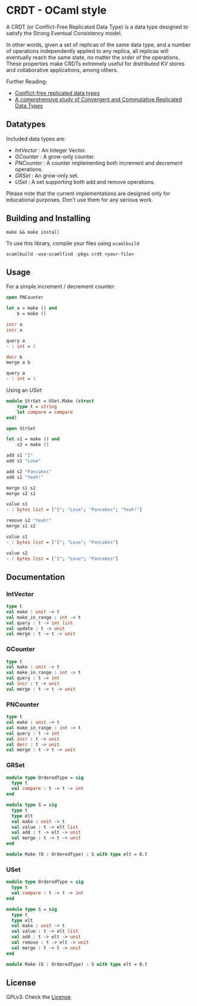 # CRDT - OCaml style

A CRDT (or Conflict-Free Replicated Data Type) is a data type designed to satisfy the Strong Eventual Consistency model.

In other words, given a set of replicas of the same data type, and a number of operations independently applied to any replica, all replicas will eventually reach the same state, no matter the order of the operations. These properties make CRDTs extremely useful for distributed KV stores and collaborative applications, among others.

Further Reading:

- [Conflict-free replicated data types](http://dl.acm.org/citation.cfm?id=2050642)
- [A comprehensive study of Convergent and Commutative Replicated Data Types](https://hal.inria.fr/inria-00555588)
	
## Datatypes

Included data types are:

- _IntVector_ : An Integer Vector.
- _GCounter_ : A grow-only counter.
- _PNCounter_ : A counter implementing both increment and decrement operations.
- _GRSet_ : An grow-only set.
- _USet_ : A set supporting both add and remove operations.

Please note that the current implementations are designed only for educational purposes. Don't use them for any serious work.

## Building and Installing

```
make && make install
```

To use this library, compile your files using `ocamlbuild`

```
ocamlbuild -use-ocamlfind -pkgs crdt <your-file>
```

## Usage

For a simple increment / decrement counter:

```ocaml
open PNCounter

let a = make () and
	b = make ()

incr a
incr a

query a
- : int = 2

decr b
merge a b

query a
- : int = 1
```

Using an _USet_:

```ocaml
module StrSet = USet.Make (struct
	type t = string
	let compare = compare
end)

open StrSet

let s1 = make () and
    s2 = make ()

add s1 "I"
add s1 "Love"

add s2 "Pancakes"
add s1 "Yeah!"

merge s1 s2
merge s2 s1

value s1
- : bytes list = ["I"; "Love"; "Pancakes"; "Yeah!"]

remove s2 "Yeah!"
merge s1 s2

value s1
- : bytes list = ["I"; "Love"; "Pancakes"]

value s2
- : bytes list = ["I"; "Love"; "Pancakes"]
```

## Documentation

### IntVector

```ocaml
type t
val make : unit -> t
val make_in_range : int -> t
val query : t -> int list
val update : t -> unit
val merge : t -> t -> unit
```

### GCounter

```ocaml
type t
val make : unit -> t
val make_in_range : int -> t
val query : t -> int
val incr : t -> unit
val merge : t -> t -> unit
```

### PNCounter

```ocaml
type t
val make : unit -> t
val make_in_range : int -> t
val query : t -> int
val incr : t -> unit
val decr : t -> unit
val merge : t -> t -> unit
```

### GRSet

```ocaml
module type OrderedType = sig
  type t
  val compare : t -> t -> int
end

module type S = sig
  type t
  type elt
  val make : unit -> t
  val value : t -> elt list
  val add : t -> elt -> unit
  val merge : t -> t -> unit
end

module Make (O : OrderedType) : S with type elt = O.t

```

### USet

```ocaml
module type OrderedType = sig
  type t
  val compare : t -> t -> int
end

module type S = sig
  type t
  type elt
  val make : unit -> t
  val value : t -> elt list
  val add : t -> elt -> unit
  val remove : t -> elt -> unit
  val merge : t -> t -> unit
end

module Make (O : OrderedType) : S with type elt = O.t

```

## License

GPLv3. Check the [License](./LICENSE).

